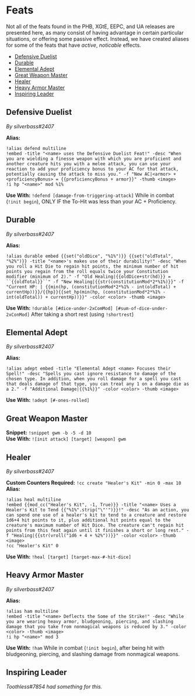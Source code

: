 # Feats

Not all of the feats found in the PHB, XGtE, EEPC, and UA releases are presented here, as many consist of having advantage in certain particular situations, or offering some passive effect. Instead, we have created aliases for some of the feats that have *active*, *noticable* effects.
* [Defensive Duelist](#defensive-duelist)
* [Durable](#durable)
* [Elemental Adept](#elemental-adept)
* [Great Weapon Master](#great-weapon-master)
* [Healer](#healer)
* [Heavy Armor Master](#heavy-armor-master)
* [Inspiring Leader](#inspiring-leader)

## Defensive Duelist
*By silverbass#2407*

**Alias:**  
```GN
!alias defend multiline
!embed -title "<name> uses the Defensive Duelist Feat!" -desc "When you are wielding a finesse weapon with which you are proficient and another creature hits you with a melee attack, you can use your reaction to add your proficiency bonus to your AC for that attack, potentially causing the attack to miss you." -f "New AC|<armor> + <proficiencyBonus> = {{proficiencyBonus + armor}}" -thumb <image>
!i hp "<name>" mod %1%
```
**Use With:** ``!defend [damage-from-triggering-attack]`` While in combat (``!init begin``), ONLY IF the To-Hit was less than your AC + Proficiency.

## Durable
*By silverbass#2407*

**Alias:**  
```GN
!alias durable embed {{set("oldDice", "%1%")}} {{set("oldTotal", "%2%")}} -title "<name>'s makes use of their durability!" -desc "When you roll a Hit Die to regain hit points, the minimum number of hit points you regain from the roll equals twice your Constitution modifier (minimum of 2)." -f "Old Healing|{{oldDice+str(hd)}} = ``{{oldTotal}}``" -f "New Healing|{{str(constitutionMod*2*%1%)}}" -f "Current HP: | {{min(hp, (constitutionMod*2*%1% - int(oldTotal) + currentHp))}}/{{hp}}{{set_hp(min(hp, (constitutionMod*2*%1% - int(oldTotal)) + currentHp))}}" -color <color> -thumb <image>
```
**Use With:** ``!durable [#dice-under-2xComMod] [#sum-of-dice-under-2xConMod]`` After taking a short rest (using ``!shortrest``)

## Elemental Adept
*By silverbass#2407*

**Alias:**  
```GN
!alias adept embed -title "Elemental Adept <name> Focuses their Spell!" -desc "Spells you cast ignore resistance to damage of the chosen type. In addition, when you roll damage for a spell you cast that deals damage of that type, you can treat any 1 on a damage die as a 2." -f "Additional Damage|{{%1%}}" -color <color> -thumb <image>
```
**Use With:** ``!adept [#-ones-rolled]``

## Great Weapon Master
**Snippet:** ``!snippet gwm -b -5 -d 10``  
**Use With:** ``![init attack] [target] [weapon] gwm``

## Healer
*By silverbass#2407*

**Custom Counters Required:** ``!cc create "Healer's Kit" -min 0 -max 10``  
**Alias:**  
```GN
!alias heal multiline
!embed {{mod_cc("Healer's Kit", -1, True)}} -title "<name> Uses a Healer's Kit to Tend {{"%1%".strip("\"'")}}!" -desc "As an action, you can spend one use of a healer's kit to tend to a creature and restore 1d6+4 hit points to it, plus additional hit points equal to the creature's maximum number of Hit Dice. The creature can't regain hit points from this feat again until it finishes a short or long rest." -f "Healing|{{str(vroll("1d6 + 4 + %2%"))}}" -color <color> -thumb <image>
!cc "Healer's Kit" 0
```
**Use With:** ``!heal [target] [target-max-#-hit-dice]``

## Heavy Armor Master
*By silverbass#2407*

**Alias:**  
```GN
!alias ham multiline
!embed -title "<name> Deflects the Some of the Strike!" -desc "While you are wearing heavy armor, bludgeoning, piercing, and slashing damage that you take from nonmagical weapons is reduced by 3." -color <color> -thumb <image>
!i hp "<name>" mod 3
```
**Use With:** ``!ham`` While in combat (``!init begin``), after being hit with bludgeoning, piercing, and slashing damage from nonmagical weapons.

## Inspiring Leader
*Toothless#7854 had something for this.*

